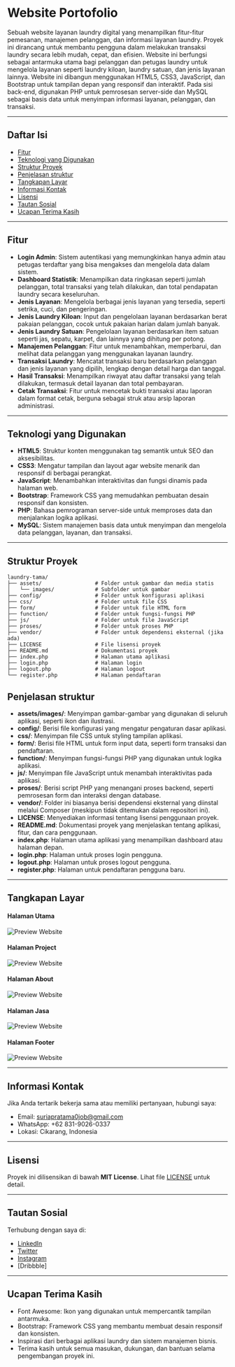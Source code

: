 # Website Portofolio

Sebuah website layanan laundry digital yang menampilkan fitur-fitur pemesanan, manajemen pelanggan, dan informasi layanan laundry. Proyek ini dirancang untuk membantu pengguna dalam melakukan transaksi laundry secara lebih mudah, cepat, dan efisien. Website ini berfungsi sebagai antarmuka utama bagi pelanggan dan petugas laundry untuk mengelola layanan seperti laundry kiloan, laundry satuan, dan jenis layanan lainnya. Website ini dibangun menggunakan HTML5, CSS3, JavaScript, dan Bootstrap untuk tampilan depan yang responsif dan interaktif. Pada sisi back-end, digunakan PHP untuk pemrosesan server-side dan MySQL sebagai basis data untuk menyimpan informasi layanan, pelanggan, dan transaksi.

---

## Daftar Isi

- [Fitur](#fitur)  
- [Teknologi yang Digunakan](#teknologi-yang-digunakan)  
- [Struktur Proyek](#struktur-proyek)
- [Penjelasan struktur](#penjelasan-struktur)  
- [Tangkapan Layar](#tangkapan-layar)  
- [Informasi Kontak](#informasi-kontak)  
- [Lisensi](#lisensi)  
- [Tautan Sosial](#tautan-sosial)  
- [Ucapan Terima Kasih](#ucapan-terima-kasih)  

---

## Fitur

- **Login Admin**: Sistem autentikasi yang memungkinkan hanya admin atau petugas terdaftar yang bisa mengakses dan mengelola data dalam sistem.
- **Dashboard Statistik**: Menampilkan data ringkasan seperti jumlah pelanggan, total transaksi yang telah dilakukan, dan total pendapatan laundry secara keseluruhan.
- **Jenis Layanan**: Mengelola berbagai jenis layanan yang tersedia, seperti setrika, cuci, dan pengeringan.
- **Jenis Laundry Kiloan**: Input dan pengelolaan layanan berdasarkan berat pakaian pelanggan, cocok untuk pakaian harian dalam jumlah banyak.
- **Jenis Laundry Satuan**: Pengelolaan layanan berdasarkan item satuan seperti jas, sepatu, karpet, dan lainnya yang dihitung per potong.
- **Manajemen Pelanggan**: Fitur untuk menambahkan, memperbarui, dan melihat data pelanggan yang menggunakan layanan laundry.
- **Transaksi Laundry**: Mencatat transaksi baru berdasarkan pelanggan dan jenis layanan yang dipilih, lengkap dengan detail harga dan tanggal.
- **Hasil Transaksi**: Menampilkan riwayat atau daftar transaksi yang telah dilakukan, termasuk detail layanan dan total pembayaran.
- **Cetak Transaksi**: Fitur untuk mencetak bukti transaksi atau laporan dalam format cetak, berguna sebagai struk atau arsip laporan administrasi.

---

## Teknologi yang Digunakan

- **HTML5**: Struktur konten menggunakan tag semantik untuk SEO dan aksesibilitas.
- **CSS3**: Mengatur tampilan dan layout agar website menarik dan responsif di berbagai perangkat.
- **JavaScript**: Menambahkan interaktivitas dan fungsi dinamis pada halaman web.
- **Bootstrap**: Framework CSS yang memudahkan pembuatan desain responsif dan konsisten.
- **PHP**: Bahasa pemrograman server-side untuk memproses data dan menjalankan logika aplikasi.
- **MySQL**: Sistem manajemen basis data untuk menyimpan dan mengelola data pelanggan, layanan, dan transaksi.

---

## Struktur Proyek

```
laundry-tama/
├── assets/                 # Folder untuk gambar dan media statis
│   └── images/             # Subfolder untuk gambar
├── config/                 # Folder untuk konfigurasi aplikasi
├── css/                    # Folder untuk file CSS
├── form/                   # Folder untuk file HTML form
├── function/               # Folder untuk fungsi-fungsi PHP
├── js/                     # Folder untuk file JavaScript
├── proses/                 # Folder untuk proses PHP
├── vendor/                 # Folder untuk dependensi eksternal (jika ada)
├── LICENSE                 # File lisensi proyek
├── README.md               # Dokumentasi proyek
├── index.php               # Halaman utama aplikasi
├── login.php               # Halaman login
├── logout.php              # Halaman logout
└── register.php            # Halaman pendaftaran

```

## Penjelasan struktur

- **assets/images/**: Menyimpan gambar-gambar yang digunakan di seluruh aplikasi, seperti ikon dan ilustrasi.
- **config/**: Berisi file konfigurasi yang mengatur pengaturan dasar aplikasi.
- **css/**: Menyimpan file CSS untuk styling tampilan aplikasi.
- **form/**: Berisi file HTML untuk form input data, seperti form transaksi dan pendaftaran.
- **function/**: Menyimpan fungsi-fungsi PHP yang digunakan untuk logika aplikasi.
- **js/**: Menyimpan file JavaScript untuk menambah interaktivitas pada aplikasi.
- **proses/**: Berisi script PHP yang menangani proses backend, seperti pemrosesan form dan interaksi dengan database.
- **vendor/**: Folder ini biasanya berisi dependensi eksternal yang diinstal melalui Composer (meskipun tidak ditemukan dalam repositori ini).
- **LICENSE**: Menyediakan informasi tentang lisensi penggunaan proyek.
- **README.md**: Dokumentasi proyek yang menjelaskan tentang aplikasi, fitur, dan cara penggunaan.
- **index.php**: Halaman utama aplikasi yang menampilkan dashboard atau halaman depan.
- **login.php**: Halaman untuk proses login pengguna.
- **logout.php**: Halaman untuk proses logout pengguna.
- **register.php**: Halaman untuk pendaftaran pengguna baru.

---

## Tangkapan Layar
#### Halaman Utama
![Preview Website](assets/images/home.png)

#### Halaman Project
![Preview Website](assets/images/project.png)

#### Halaman About
![Preview Website](assets/images/about.png)

#### Halaman Jasa
![Preview Website](assets/images/jasa.png)

#### Halaman Footer
![Preview Website](assets/images/footer.png)

---

## Informasi Kontak
Jika Anda tertarik bekerja sama atau memiliki pertanyaan, hubungi saya:
- Email: suriapratama0job@gmail.com
- WhatsApp: +62 831-9026-0337
- Lokasi: Cikarang, Indonesia

---

## Lisensi
Proyek ini dilisensikan di bawah **MIT License**. Lihat file [LICENSE](LICENSE) untuk detail.

---

## Tautan Sosial
Terhubung dengan saya di:
- [LinkedIn](https://www.linkedin.com/in/suria-pratama-97805434b/)
- [Twitter](https://x.com/SuriaPratama0)
- [Instagram](https://www.instagram.com/suria_pratama0/)
- [Dribbble]

---

## Ucapan Terima Kasih
- Font Awesome: Ikon yang digunakan untuk mempercantik tampilan antarmuka.
- Bootstrap: Framework CSS yang membantu membuat desain responsif dan konsisten.
- Inspirasi dari berbagai aplikasi laundry dan sistem manajemen bisnis.
- Terima kasih untuk semua masukan, dukungan, dan bantuan selama pengembangan proyek ini.
